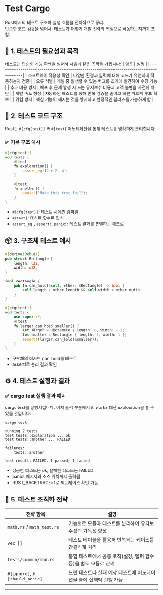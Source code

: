 # Test Cargo
Rust에서의 테스트 구조와 실행 흐름을 전체적으로 정리.  
단순한 코드 검증을 넘어서, 테스트가 어떻게 개발 전략의 핵심으로 작동하는지까지 포함.

## 🧪 1. 테스트의 필요성과 목적
테스트는 단순한 기능 확인을 넘어서 다음과 같은 목적을 가집니다:
| 항목               | 설명                                                                 |
|--------------------|----------------------------------------------------------------------|
| 소프트웨어 적응성 확인 | 다양한 환경과 입력에 대해 코드가 유연하게 작동하는지 검증                     |
| 오류 식별            | 개발 중 발생할 수 있는 버그를 조기에 발견하여 수정 가능                        |
| 추가 비용 방지        | 배포 후 문제 발생 시 드는 유지보수 비용과 고객 불만을 사전에 차단               |
| 개발 속도 향상        | 자동화된 테스트를 통해 반복 검증을 줄이고 빠른 피드백 루프 확보                 |
| 위험 방지            | 핵심 기능이 깨지는 것을 방지하고 안정적인 릴리즈를 가능하게 함                 |


## 🧠 2. 테스트 코드 구조
Rust는 `#[cfg(test)]` 와 `#[test]` 어노테이션을 통해 테스트를 명확하게 분리합니다.

### ✅ 기본 구조 예시
```rust
#[cfg(test)]
mod tests {
    #[test]
    fn exploration() {
        assert_eq!(2 + 2, 4);
    }

    #[test]
    fn another() {
        panic!("Make this test fail");
    }
}
```

- `#[cfg(test)]`: 테스트 시에만 컴파일
- `#[test]`: 테스트 함수로 인식
- `assert_eq!`, `assert!`, `panic!`: 테스트 결과를 판별하는 매크로

## 📦 3. 구조체 테스트 예시
```rust
#[derive(Debug)]
pub struct Rectangle {
    length: u32,
    width: u32,
}

impl Rectangle {
    pub fn can_hold(&self, other: &Rectangle) -> bool {
        self.length > other.length && self.width > other.width
    }
}

#[cfg(test)]
mod tests {
    use super::*;
    #[test]
    fn larger_can_hold_smaller() {
        let larger = Rectangle { length: 8, width: 7 };
        let smaller = Rectangle { length: 5, width: 1 };
        assert!(larger.can_hold(&smaller));
    }
}
```

- 구조체의 메서드 can_hold를 테스트
- assert!로 논리 결과 확인

## ⚙️ 4. 테스트 실행과 결과

### ✅ cargo test 실행 결과 예시

cargo test를 실행시킵니다. 
이제 출력 부분에서 it_works 대신 exploration을 볼 수 있을 것입니다:
```
cargo test
```

```
running 2 tests
test tests::exploration ... ok
test tests::another ... FAILED

failures:
    tests::another

test result: FAILED. 1 passed; 1 failed
```

- 성공한 테스트는 ok, 실패한 테스트는 FAILED
- panic! 메시지와 소스 위치까지 출력됨
- RUST_BACKTRACE=1로 백트레이스 확인 가능

## 🧩 5. 테스트 조직화 전략
| 전략 항목                  | 설명                                                               |
|----------------------------|--------------------------------------------------------------------|
| `math.rs` / `math_test.rs` | 기능별로 모듈과 테스트를 분리하여 유지보수성과 가독성 향상             |
| `vec![]`                   | 테스트 테이블을 활용해 반복되는 케이스를 간결하게 처리                 |
| `tests/common/mod.rs`      | 통합 테스트에서 공통 로직(설정, 헬퍼 함수 등)을 별도 모듈로 관리        |
| `#[ignore]`, `#[should_panic]` | 느린 테스트나 실패 예상 테스트에 어노테이션을 붙여 선택적 실행 가능     |

---




